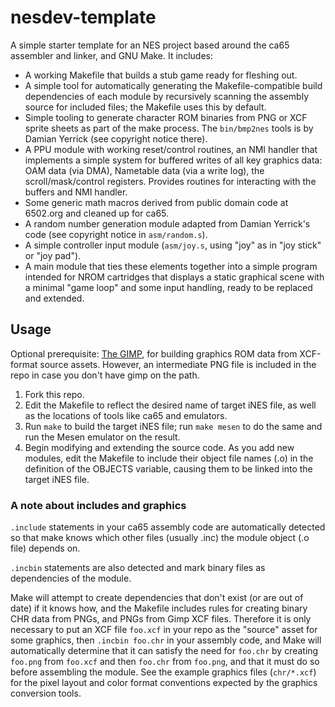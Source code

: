 # nesdev-template

A simple starter template for an NES project based around the ca65 assembler and
linker, and GNU Make. It includes:

* A working Makefile that builds a stub game ready for fleshing out.
* A simple tool for automatically generating the Makefile-compatible build
  dependencies of each module by recursively scanning the assembly source for
  included files; the Makefile uses this by default.
* Simple tooling to generate character ROM binaries from PNG or XCF sprite
  sheets as part of the make process. The `bin/bmp2nes` tools is by Damian
  Yerrick (see copyright notice there).
* A PPU module with working reset/control routines, an NMI handler that
  implements a simple system for buffered writes of all key graphics data: OAM
  data (via DMA), Nametable data (via a write log), the scroll/mask/control
  registers. Provides routines for interacting with the buffers and NMI handler.
* Some generic math macros derived from public domain code at 6502.org and
  cleaned up for ca65.
* A random number generation module adapted from Damian Yerrick's code (see
  copyright notice in `asm/random.s`).
* A simple controller input module (`asm/joy.s`, using "joy" as in "joy stick"
  or "joy pad").
* A main module that ties these elements together into a simple program intended
  for NROM cartridges that displays a static graphical scene with a minimal
  "game loop" and some input handling, ready to be replaced and extended.

## Usage

Optional prerequisite: [The GIMP](https://www.gimp.org), for building graphics
ROM data from XCF-format source assets. However, an intermediate PNG file is
included in the repo in case you don't have gimp on the path.

1. Fork this repo.
2. Edit the Makefile to reflect the desired name of target iNES file, as well as
   the locations of tools like ca65 and emulators.
3. Run `make` to build the target iNES file; run `make mesen` to do the same and
   run the Mesen emulator on the result.
4. Begin modifying and extending the source code. As you add new modules, edit
   the Makefile to include their object file names (.o) in the definition of the
   OBJECTS variable, causing them to be linked into the target iNES file.

### A note about includes and graphics

`.include` statements in your ca65 assembly code are automatically detected so
that make knows which other files (usually .inc) the module object (.o file)
depends on.

`.incbin` statements are also detected and mark binary files as
dependencies of the module.

Make will attempt to create dependencies that don't exist (or are out of date)
if it knows how, and the Makefile includes rules for creating binary CHR data
from PNGs, and PNGs from Gimp XCF files. Therefore it is only necessary to put
an XCF file `foo.xcf` in your repo as the "source" asset for some graphics, then
`.incbin foo.chr` in your assembly code, and Make will automatically determine
that it can satisfy the need for `foo.chr` by creating `foo.png` from `foo.xcf`
and then `foo.chr` from `foo.png`, and that it must do so before assembling the
module. See the example graphics files (`chr/*.xcf`) for the pixel layout and
color format conventions expected by the graphics conversion tools.
